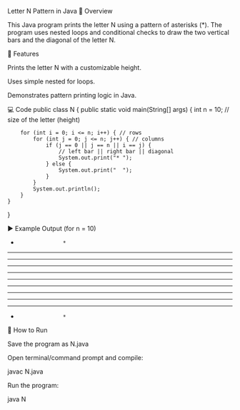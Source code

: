 Letter N Pattern in Java
📌 Overview

This Java program prints the letter N using a pattern of asterisks (*).
The program uses nested loops and conditional checks to draw the two vertical bars and the diagonal of the letter N.

📝 Features

Prints the letter N with a customizable height.

Uses simple nested for loops.

Demonstrates pattern printing logic in Java.

💻 Code
public class N {
    public static void main(String[] args) {
        int n = 10; // size of the letter (height)

        for (int i = 0; i <= n; i++) { // rows
            for (int j = 0; j <= n; j++) { // columns
                if (j == 0 || j == n || i == j) { 
                    // left bar || right bar || diagonal
                    System.out.print("* ");
                } else {
                    System.out.print("  ");
                }
            }
            System.out.println();
        }
    }
}

▶️ Example Output (for n = 10)
*                   * 
* *                 * 
*   *               * 
*     *             * 
*       *           * 
*         *         * 
*           *       * 
*             *     * 
*               *   * 
*                 * * 
*                   * 

🚀 How to Run

Save the program as N.java

Open terminal/command prompt and compile:

javac N.java


Run the program:

java N
